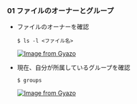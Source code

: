 ### 01 ファイルのオーナーとグループ
- ファイルのオーナーを確認
  ```
  $ ls -l <ファイル名>
  ```
  [![Image from Gyazo](https://i.gyazo.com/c498b1750ed47abad26ee1f1e2118b92.png)](https://gyazo.com/c498b1750ed47abad26ee1f1e2118b92)

- 現在、自分が所属しているグループを確認
  ```
  $ groups
  ```
  [![Image from Gyazo](https://i.gyazo.com/3db42b5e8e16b6afc9bce0956b371d6a.png)](https://gyazo.com/3db42b5e8e16b6afc9bce0956b371d6a)
